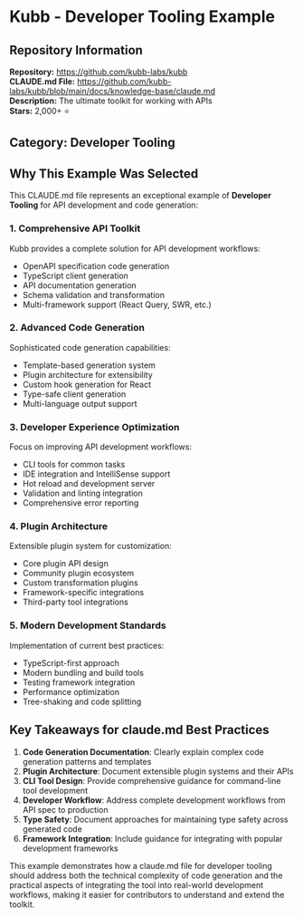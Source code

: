 # Kubb - Developer Tooling Example

## Repository Information
**Repository:** https://github.com/kubb-labs/kubb  
**CLAUDE.md File:** https://github.com/kubb-labs/kubb/blob/main/docs/knowledge-base/claude.md  
**Description:** The ultimate toolkit for working with APIs  
**Stars:** 2,000+ ⭐  

## Category: Developer Tooling

## Why This Example Was Selected

This CLAUDE.md file represents an exceptional example of **Developer Tooling** for API development and code generation:

### 1. **Comprehensive API Toolkit**
Kubb provides a complete solution for API development workflows:
- OpenAPI specification code generation
- TypeScript client generation
- API documentation generation
- Schema validation and transformation
- Multi-framework support (React Query, SWR, etc.)

### 2. **Advanced Code Generation**
Sophisticated code generation capabilities:
- Template-based generation system
- Plugin architecture for extensibility
- Custom hook generation for React
- Type-safe client generation
- Multi-language output support

### 3. **Developer Experience Optimization**
Focus on improving API development workflows:
- CLI tools for common tasks
- IDE integration and IntelliSense support
- Hot reload and development server
- Validation and linting integration
- Comprehensive error reporting

### 4. **Plugin Architecture**
Extensible plugin system for customization:
- Core plugin API design
- Community plugin ecosystem
- Custom transformation plugins
- Framework-specific integrations
- Third-party tool integrations

### 5. **Modern Development Standards**
Implementation of current best practices:
- TypeScript-first approach
- Modern bundling and build tools
- Testing framework integration
- Performance optimization
- Tree-shaking and code splitting

## Key Takeaways for claude.md Best Practices

1. **Code Generation Documentation**: Clearly explain complex code generation patterns and templates
2. **Plugin Architecture**: Document extensible plugin systems and their APIs
3. **CLI Tool Design**: Provide comprehensive guidance for command-line tool development
4. **Developer Workflow**: Address complete development workflows from API spec to production
5. **Type Safety**: Document approaches for maintaining type safety across generated code
6. **Framework Integration**: Include guidance for integrating with popular development frameworks

This example demonstrates how a claude.md file for developer tooling should address both the technical complexity of code generation and the practical aspects of integrating the tool into real-world development workflows, making it easier for contributors to understand and extend the toolkit.